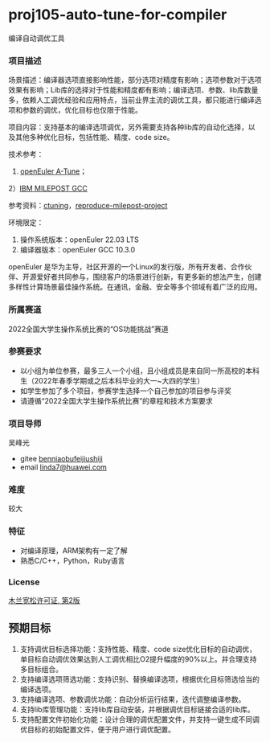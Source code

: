 # proj105-auto-tune-for-compiler
编译自动调优工具

### 项目描述

场景描述：编译器选项直接影响性能，部分选项对精度有影响；选项参数对于选项效果有影响；Lib库的选择对于性能和精度都有影响；编译选项、参数、lib库数量多，依赖人工调优经验和应用特点，当前业界主流的调优工具，都只能进行编译选项和参数的调优，优化目标也仅限于性能。

项目内容：支持基本的编译选项调优，另外需要支持各种lib库的自动化选择，以及其他多种优化目标，包括性能、精度、code size。  

技术参考：

1)  [openEuler A-Tune](https://gitee.com/openeuler/A-Tune)；

2）[IBM MILEPOST GCC](https://en.wikipedia.org/wiki/MILEPOST_GCC)

参考资料：[ctuning](http://ctuning.org/wiki/index.php/CTools:MilepostGCC)，[reproduce-milepost-project](https://github.com/ctuning/reproduce-milepost-project)

环境限定：

1. 操作系统版本：openEuler 22.03 LTS
2. 编译器版本：openEuler GCC 10.3.0

openEuler 是华为主导，社区开源的一个Linux的发行版，所有开发者、合作伙伴、开源爱好者共同参与，围绕客户的场景进行创新，有更多新的想法产生，创建多样性计算场景最佳操作系统。在通讯，金融、安全等多个领域有着广泛的应用。

### 所属赛道

2022全国大学生操作系统比赛的“OS功能挑战”赛道

### 参赛要求

- 以小组为单位参赛，最多三人一个小组，且小组成员是来自同一所高校的本科生（2022年春季学期或之后本科毕业的大一~大四的学生）
- 如学生参加了多个项目，参赛学生选择一个自己参加的项目参与评奖
- 请遵循“2022全国大学生操作系统比赛”的章程和技术方案要求

### 项目导师

吴峰光

- gitee [benniaobufeijiushiji](https://gitee.com/benniaobufeijiushiji)
- email linda7@huawei.com

### 难度

较大

### 特征

- 对编译原理，ARM架构有一定了解
- 熟悉C/C++，Python，Ruby语言

### License

[木兰宽松许可证, 第2版](http://license.coscl.org.cn/MulanPSL2)  

## 预期目标

1. 支持调优目标选择功能：支持性能、精度、code size优化目标的自动调优，单目标自动调优效果达到人工调优相比O2提升幅度的90%以上。并合理支持多目标组合。
2. 支持编译选项筛选功能：支持识别、替换编译选项，根据优化目标筛选恰当的编译选项。
3. 支持编译选项、参数调优功能：自动分析运行结果，迭代调整编译参数。
4. 支持lib库管理功能：支持lib库自动安装，并根据调优目标链接合适的lib库。
5. 支持配置文件初始化功能：设计合理的调优配置文件，并支持一键生成不同调优目标的初始配置文件，便于用户进行调优配置。
